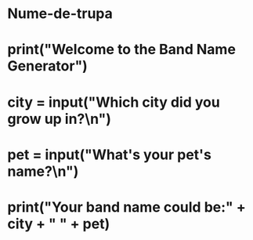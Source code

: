 # Nume-de-trupa
# print("Welcome to the Band Name Generator")
# city = input("Which city did you grow up in?\n")
# pet = input("What's your pet's name?\n")
# print("Your band name could be:" + city + " " + pet)
